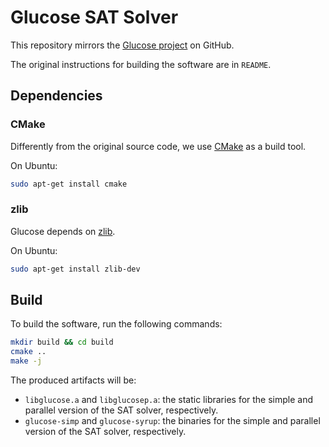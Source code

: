 # Glucose SAT Solver

This repository mirrors the [Glucose project](https://www.labri.fr/perso/lsimon/glucose/)
on GitHub.

The original instructions for building the software are 
in `README`.

## Dependencies

### CMake

Differently from the original source code, we use [CMake](https://cmake.org/)
as a build tool.

On Ubuntu:

```bash
sudo apt-get install cmake
```

### zlib

Glucose depends on [zlib](https://zlib.net/).

On Ubuntu:

```bash
sudo apt-get install zlib-dev
```

## Build

To build the software, run the following commands:

```bash
mkdir build && cd build
cmake ..
make -j
```

The produced artifacts will be:
- `libglucose.a` and `libglucosep.a`: the static libraries
   for the simple and parallel version of the SAT solver, respectively.
- `glucose-simp` and `glucose-syrup`: the binaries 
   for the simple and parallel version of the SAT solver, respectively.

